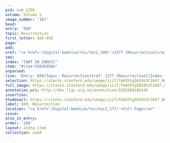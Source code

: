 ```yaml
---
pid: num_1266
volume: Volume 2
image_number: '187'
head: 
entry: '949'
topic: Resurrection
first_letter: 926-950
page: 
add: 
xref: "<a href='/digital-beehive/toc/toc2_249/'>1277 [Resurrection]</a>"
see: 
index: "[NOT_IN_INDEX]"
item: "#item-55645450e"
unparsed: 
line: 'Entry: 949|Topic: Resurrection|Xref: 1277 [Resurrection]|Index: [NOT_IN_INDEX]|#item-55645450e'
selection: https://stacks.stanford.edu/image/iiif/fm855tg5659%2F1607_0654/424,1801,2808,1043/full/0/default.jpg
full_image: https://stacks.stanford.edu/image/iiif/fm855tg5659%2F1607_0654/full/full/0/default.jpg
annotation_uri: http://dev.llgc.org.uk/annotation/1583868196146
insertion: 
thumbnail: https://stacks.stanford.edu/image/iiif/fm855tg5659%2F1607_0654/424,1801,600,180/250,/0/default.jpg
label: 949. Resurrection
location: "<a href='/digital-beehive/toc/toc2_177/'>Full Page</a>"
issue: 
also_in_entry: 
order: '188'
layout: alpha_item
collection: num4
---
```

